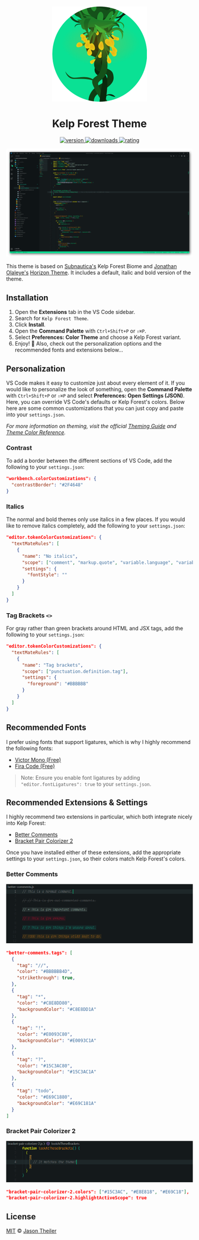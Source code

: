<p align="center">
  <a href="https://marketplace.visualstudio.com/items?itemName=jasontheiler.kelp-forest-theme-vscode">
    <img src="https://raw.githubusercontent.com/jasontheiler/kelp-forest-theme-vscode/master/images/logo.png" alt="Kelp Forest Theme" height="256px" />
  </a>
</p>

<h1 align="center">Kelp Forest Theme</h1>

<p align="center">
  <a href="https://marketplace.visualstudio.com/items?itemName=jasontheiler.kelp-forest-theme-vscode">
    <img src="https://img.shields.io/vscode-marketplace/v/jasontheiler.kelp-forest-theme-vscode.svg?style=for-the-badge&labelColor=14191B&color=0AE194" alt="version" />
  </a>
  <a href="https://marketplace.visualstudio.com/items?itemName=jasontheiler.kelp-forest-theme-vscode">
    <img src="https://img.shields.io/visual-studio-marketplace/d/jasontheiler.kelp-forest-theme-vscode.svg?style=for-the-badge&labelColor=14191B&color=0AE194" alt="downloads" />
  </a>
  <a href="https://marketplace.visualstudio.com/items?itemName=jasontheiler.kelp-forest-theme-vscode">
    <img src="https://img.shields.io/visual-studio-marketplace/stars/jasontheiler.kelp-forest-theme-vscode.svg?style=for-the-badge&labelColor=14191B&color=0AE194" alt="rating" />
  </a>
</p>

<img src="https://raw.githubusercontent.com/jasontheiler/kelp-forest-theme-vscode/master/images/preview-main.png" alt="Kelp Forest Theme preview" />

This theme is based on [Subnautica's](https://unknownworlds.com/subnautica/) Kelp Forest Biome and [Jonathan Olaleye's](https://github.com/jolaleye) [Horizon Theme](https://marketplace.visualstudio.com/items?itemName=jolaleye.horizon-theme-vscode). It includes a default, italic and bold version of the theme.

## Installation

1. Open the **Extensions** tab in the VS Code sidebar.
2. Search for `Kelp Forest Theme`.
3. Click **Install**.
4. Open the **Command Palette** with `Ctrl+Shift+P` or `⇧⌘P`.
5. Select **Preferences: Color Theme** and choose a Kelp Forest variant.
6. Enjoy! 🌊 Also, check out the personalization options and the recommended fonts and extensions below...

## Personalization

VS Code makes it easy to customize just about every element of it. If you would like to personalize the look of something, open the **Command Palette** with `Ctrl+Shift+P` or `⇧⌘P` and select **Preferences: Open Settings (JSON)**. Here, you can override VS Code's defaults or Kelp Forest's colors. Below here are some common customizations that you can just copy and paste into your `settings.json`.

_For more information on theming, visit the official [Theming Guide](https://code.visualstudio.com/api/extension-capabilities/theming) and [Theme Color Reference](https://code.visualstudio.com/api/references/theme-color)._

### Contrast

To add a border between the different sections of VS Code, add the following to your `settings.json`:

```json
"workbench.colorCustomizations": {
  "contrastBorder": "#2F4648"
}
```

### Italics

The normal and bold themes only use italics in a few places. If you would like to remove italics completely, add the following to your `settings.json`:

```json
"editor.tokenColorCustomizations": {
  "textMateRules": [
    {
      "name": "No italics",
      "scope": ["comment", "markup.quote", "variable.language", "variable.parameter"],
      "settings": {
        "fontStyle": ""
      }
    }
  ]
}
```

### Tag Brackets `<>`

For gray rather than green brackets around HTML and JSX tags, add the following to your `settings.json`:

```json
"editor.tokenColorCustomizations": {
  "textMateRules": [
    {
      "name": "Tag brackets",
      "scope": ["punctuation.definition.tag"],
      "settings": {
        "foreground": "#BBBBBB"
      }
    }
  ]
}
```

## Recommended Fonts

I prefer using fonts that support ligatures, which is why I highly recommend the following fonts:

- <a href="https://github.com/rubjo/victor-mono">Victor Mono (Free)</a>
- <a href="https://github.com/tonsky/FiraCode">Fira Code (Free)</a>

> Note: Ensure you enable font ligatures by adding `"editor.fontLigatures": true` to your `settings.json`.

## Recommended Extensions & Settings

I highly recommend two extensions in particular, which both integrate nicely into Kelp Forest:

- <a href="https://marketplace.visualstudio.com/items?itemName=aaron-bond.better-comments">Better Comments</a>
- <a href="https://marketplace.visualstudio.com/items?itemName=CoenraadS.bracket-pair-colorizer-2">Bracket Pair Colorizer 2</a>

Once you have installed either of these extensions, add the appropriate settings to your `settings.json`, so their colors match Kelp Forest's colors.

### Better Comments

<img src="https://raw.githubusercontent.com/jasontheiler/kelp-forest-theme-vscode/master/images/preview-better-comments.png" alt="Better Comments preview" />

```json
"better-comments.tags": [
  {
    "tag": "//",
    "color": "#BBBBBB4D",
    "strikethrough": true,
  },
  {
    "tag": "*",
    "color": "#C8E8DD80",
    "backgroundColor": "#C8E8DD1A"
  },
  {
    "tag": "!",
    "color": "#E0093C80",
    "backgroundColor": "#E0093C1A"
  },
  {
    "tag": "?",
    "color": "#15C3AC80",
    "backgroundColor": "#15C3AC1A"
  },
  {
    "tag": "todo",
    "color": "#E69C1880",
    "backgroundColor": "#E69C181A"
  }
]
```

### Bracket Pair Colorizer 2

<img src="https://raw.githubusercontent.com/jasontheiler/kelp-forest-theme-vscode/master/images/preview-bracket-pair-colorizer-2.png" alt="Bracket Pair Colorizer 2 preview" />

```json
"bracket-pair-colorizer-2.colors": ["#15C3AC", "#E8E818", "#E69C18"],
"bracket-pair-colorizer-2.highlightActiveScope": true
```

## License

[MIT](https://github.com/jasontheiler/kelp-forest-theme-vscode/blob/master/LICENSE) © [Jason Theiler](https://github.com/JasonTheiler)
